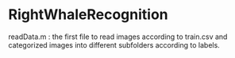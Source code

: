 # RightWhaleRecognition

readData.m : the first file to read images according to train.csv and categorized images into different subfolders according to labels.
